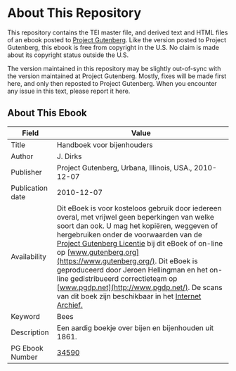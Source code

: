 # About This Repository

This repository contains the TEI master file, and derived text and HTML files of an ebook posted to [Project Gutenberg](https://www.gutenberg.org/). Like the version posted to Project Gutenberg, this ebook is free from copyright in the U.S. No claim is made about its copyright status outside the U.S.

The version maintained in this repository may be slightly out-of-sync with the version maintained at Project Gutenberg. Mostly, fixes will be made first here, and only then reposted to Project Gutenberg. When you encounter any issue in this text, please report it here.

## About This Ebook

| Field | Value |
| ----- | ----- |
| Title | Handboek voor bijenhouders |
| Author | J. Dirks |
| Publisher | Project Gutenberg, Urbana, Illinois, USA., 2010-12-07 |
| Publication date | 2010-12-07 |
| Availability | Dit eBoek is voor kosteloos gebruik door iedereen overal, met vrijwel geen beperkingen van welke soort dan ook. U mag het kopiëren, weggeven of hergebruiken onder de voorwaarden van de [Project Gutenberg Licentie](https://www.gutenberg.org/license) bij dit eBoek of on-line op [www.gutenberg.org](https://www.gutenberg.org/). Dit eBoek is geproduceerd door Jeroen Hellingman en het on-line gedistribueerd correctieteam op [www.pgdp.net](http://www.pgdp.net/). De scans van dit boek zijn beschikbaar in het [Internet Archief.](http://www.archive.org/details/DirksHandboekVoorBijenhouders) |
| Keyword | Bees |
| Description | Een aardig boekje over bijen en bijenhouden uit 1861. |
| PG Ebook Number | [34590](https://www.gutenberg.org/ebooks/34590) |

